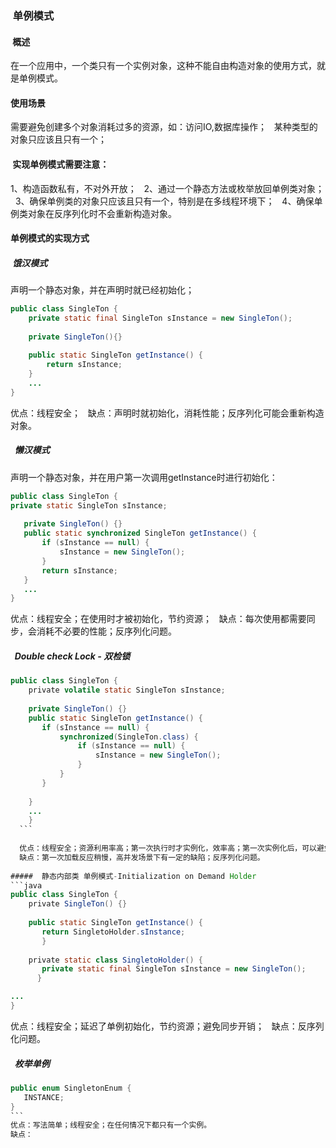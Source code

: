 
###  单例模式 
####  概述
在一个应用中，一个类只有一个实例对象，这种不能自由构造对象的使用方式，就是单例模式。  
####  使用场景   
需要避免创建多个对象消耗过多的资源，如：访问IO,数据库操作；  
某种类型的对象只应该且只有一个；  

####  实现单例模式需要注意：  
1、构造函数私有，不对外开放；  
2、通过一个静态方法或枚举放回单例类对象；  
3、确保单例类的对象只应该且只有一个，特别是在多线程环境下；  
4、确保单例类对象在反序列化时不会重新构造对象。  

####  单例模式的实现方式  
#####  饿汉模式  
声明一个静态对象，并在声明时就已经初始化；  
```java  
public class SingleTon {  
    private static final SingleTon sInstance = new SingleTon();
    
    private SingleTon(){}  
    
    public static SingleTon getInstance() {  
        return sInstance;
    }  
    ...  
}
```  

优点：线程安全；  
缺点：声明时就初始化，消耗性能；反序列化可能会重新构造对象。  
            
            
         
#####    懒汉模式  
声明一个静态对象，并在用户第一次调用getInstance时进行初始化：  
```java  
public class SingleTon {  
private static SingleTon sInstance;  
   
   private SingleTon() {}  
   public static synchronized SingleTon getInstance() {   
       if (sInstance == null) {  
           sInstance = new SingleTon();  
       }
       return sInstance; 
   }  
   ...  
}
```  

优点：线程安全；在使用时才被初始化，节约资源；  
缺点：每次使用都需要同步，会消耗不必要的性能；反序列化问题。  

#####   Double check Lock - 双检锁    
```java  
public class SingleTon {  
    private volatile static SingleTon sInstance;  
      
    private SingleTon() {}  
    public static SingleTon getInstance() {  
       if (sInstance == null) {  
           synchronized(SingleTon.class) {  
               if (sInstance == null) {  
                   sInstance = new SingleTon();  
               }  
           }  
       }  
        
    }  
    ...  
    }
  ```  
  
  优点：线程安全；资源利用率高；第一次执行时才实例化，效率高；第一次实例化后，可以避免不必要的同步。  
  缺点：第一次加载反应稍慢，高并发场景下有一定的缺陷；反序列化问题。  
  
#####  静态内部类 单例模式-Initialization on Demand Holder  
```java  
public class SingleTon {  
    private SingleTon() {}    
    
    public static SingleTon getInstance() {  
       return SingletoHolder.sInstance;
       }  
       
    private static class SingletoHolder() {  
       private static final SingleTon sInstance = new SingleTon();  
      }

...  
}  
```    

优点：线程安全；延迟了单例初始化，节约资源；避免同步开销；  
缺点：反序列化问题。  

#####   枚举单例    
 ``` java  
 public enum SingletonEnum {  
    INSTANCE;  
 }  
 ```   
优点：写法简单；线程安全；在任何情况下都只有一个实例。  
缺点：
